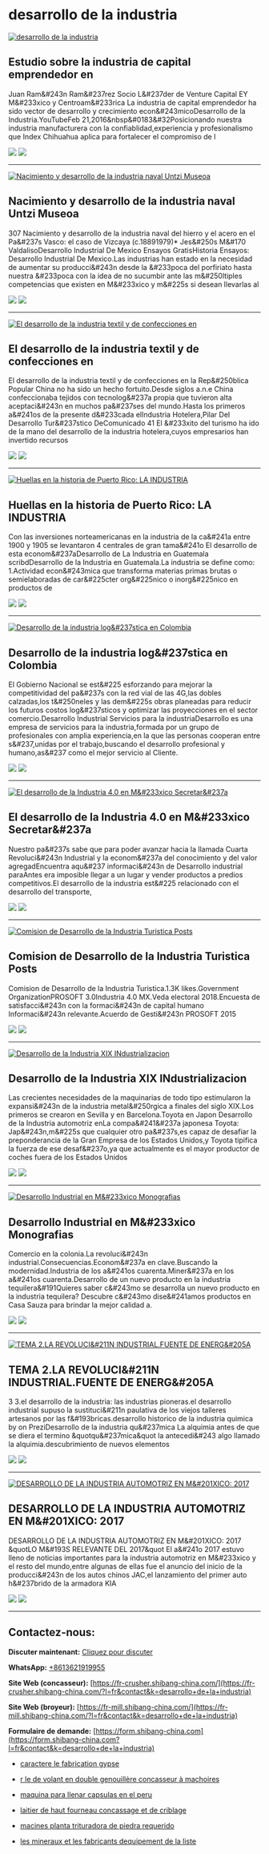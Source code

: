 # desarrollo de la industria

<a href="https://swt.shibang-china.com/?l=fr&img&k=desarrollo+de+la+industria" target="_blank">![desarrollo de la industria](http://static.shibang-china.com/all-800x300/1340.jpg)</a>

## Estudio sobre la industria de capital emprendedor en
Juan Ram&#243n Ram&#237rez Socio L&#237der de Venture Capital EY M&#233xico y Centroam&#233rica La industria de capital emprendedor ha sido vector de desarrollo y crecimiento econ&#243micoDesarrollo de la Industria.YouTubeFeb 21,2016&nbsp&#0183&#32Posicionando nuestra industria manufacturera con la confiablidad,experiencia y profesionalismo que Index Chihuahua aplica para fortalecer el compromiso de l


<a href="https://whatsapp.shibangsoft.com/WhatsApp.php" target="_blank" title="WhatsApp">![](http://static.shibang-china.com/icon/whatsapp.png)</a> <a href="https://swt.shibang-china.com/?l=fr&icon&k=desarrollo+de+la+industria" target="_blank">![](http://static.shibang-china.com/icon/chat-fr.png)</a>

---

<a href="https://swt.shibang-china.com/?l=fr&img&k=desarrollo+de+la+industria" target="_blank">![Nacimiento y desarrollo de la industria naval Untzi Museoa](http://static.shibang-china.com/all-800x300/827.jpg)</a>

## Nacimiento y desarrollo de la industria naval Untzi Museoa
307 Nacimiento y desarrollo de la industria naval del hierro y el acero en el Pa&#237s Vasco: el caso de Vizcaya (c.18891979)* Jes&#250s M&#170 ValdalisoDesarrollo Industrial De Mexico Ensayos GratisHistoria Ensayos: Desarrollo Industrial De Mexico.Las industrias han estado en la necesidad de aumentar su producci&#243n desde la &#233poca del porfiriato hasta nuestra &#233poca con la idea de no sucumbir ante las m&#250ltiples competencias que existen en M&#233xico y m&#225s si desean llevarlas al


<a href="https://whatsapp.shibangsoft.com/WhatsApp.php" target="_blank" title="WhatsApp">![](http://static.shibang-china.com/icon/whatsapp.png)</a> <a href="https://swt.shibang-china.com/?l=fr&icon&k=desarrollo+de+la+industria" target="_blank">![](http://static.shibang-china.com/icon/chat-fr.png)</a>

---

<a href="https://swt.shibang-china.com/?l=fr&img&k=desarrollo+de+la+industria" target="_blank">![El desarrollo de la industria textil y de confecciones en](http://static.shibang-china.com/all-800x300/644.jpg)</a>

## El desarrollo de la industria textil y de confecciones en
El desarrollo de la industria textil y de confecciones en la Rep&#250blica Popular China no ha sido un hecho fortuito.Desde siglos a.n.e China confeccionaba tejidos con tecnolog&#237a propia que tuvieron alta aceptaci&#243n en muchos pa&#237ses del mundo.Hasta los primeros a&#241os de la presente d&#233cada elIndustria Hotelera,Pilar Del Desarrollo Tur&#237stico DeComunicado 41 El &#233xito del turismo ha ido de la mano del desarrollo de la industria hotelera,cuyos empresarios han invertido recursos


<a href="https://whatsapp.shibangsoft.com/WhatsApp.php" target="_blank" title="WhatsApp">![](http://static.shibang-china.com/icon/whatsapp.png)</a> <a href="https://swt.shibang-china.com/?l=fr&icon&k=desarrollo+de+la+industria" target="_blank">![](http://static.shibang-china.com/icon/chat-fr.png)</a>

---

<a href="https://swt.shibang-china.com/?l=fr&img&k=desarrollo+de+la+industria" target="_blank">![Huellas en la historia de Puerto Rico: LA INDUSTRIA](http://static.shibang-china.com/all-800x300/576.jpg)</a>

## Huellas en la historia de Puerto Rico: LA INDUSTRIA
Con las inversiones norteamericanas en la industria de la ca&#241a entre 1900 y 1905 se levantaron 4 centrales de gran tama&#241o El desarrollo de esta econom&#237aDesarrollo de La Industria en Guatemala scribdDesarrollo de la Industria en Guatemala.La industria se define como: 1.Actividad econ&#243mica que transforma materias primas brutas o semielaboradas de car&#225cter org&#225nico o inorg&#225nico en productos de


<a href="https://whatsapp.shibangsoft.com/WhatsApp.php" target="_blank" title="WhatsApp">![](http://static.shibang-china.com/icon/whatsapp.png)</a> <a href="https://swt.shibang-china.com/?l=fr&icon&k=desarrollo+de+la+industria" target="_blank">![](http://static.shibang-china.com/icon/chat-fr.png)</a>

---

<a href="https://swt.shibang-china.com/?l=fr&img&k=desarrollo+de+la+industria" target="_blank">![Desarrollo de la industria log&#237stica en Colombia](http://static.shibang-china.com/all-800x300/762.jpg)</a>

## Desarrollo de la industria log&#237stica en Colombia
El Gobierno Nacional se est&#225 esforzando para mejorar la competitividad del pa&#237s con la red vial de las 4G,las dobles calzadas,los t&#250neles y las dem&#225s obras planeadas para reducir los futuros costos log&#237sticos y optimizar las proyecciones en el sector comercio.Desarrollo Industrial Servicios para la industriaDesarrollo es una empresa de servicios para la industria,formada por un grupo de profesionales con amplia experiencia,en la que las personas cooperan entre s&#237,unidas por el trabajo,buscando el desarrollo profesional y humano,as&#237 como el mejor servicio al Cliente.


<a href="https://whatsapp.shibangsoft.com/WhatsApp.php" target="_blank" title="WhatsApp">![](http://static.shibang-china.com/icon/whatsapp.png)</a> <a href="https://swt.shibang-china.com/?l=fr&icon&k=desarrollo+de+la+industria" target="_blank">![](http://static.shibang-china.com/icon/chat-fr.png)</a>

---

<a href="https://swt.shibang-china.com/?l=fr&img&k=desarrollo+de+la+industria" target="_blank">![El desarrollo de la Industria 4.0 en M&#233xico Secretar&#237a](http://static.shibang-china.com/all-800x300/463.jpg)</a>

## El desarrollo de la Industria 4.0 en M&#233xico Secretar&#237a
Nuestro pa&#237s sabe que para poder avanzar hacia la llamada Cuarta Revoluci&#243n Industrial y la econom&#237a del conocimiento y del valor agregadEncuentra aqu&#237 informaci&#243n de Desarrollo industrial paraAntes era imposible llegar a un lugar y vender productos a predios competitivos.El desarrollo de la industria est&#225 relacionado con el desarrollo del transporte,


<a href="https://whatsapp.shibangsoft.com/WhatsApp.php" target="_blank" title="WhatsApp">![](http://static.shibang-china.com/icon/whatsapp.png)</a> <a href="https://swt.shibang-china.com/?l=fr&icon&k=desarrollo+de+la+industria" target="_blank">![](http://static.shibang-china.com/icon/chat-fr.png)</a>

---

<a href="https://swt.shibang-china.com/?l=fr&img&k=desarrollo+de+la+industria" target="_blank">![Comision de Desarrollo de la Industria Turistica Posts](http://static.shibang-china.com/all-800x300/449.jpg)</a>

## Comision de Desarrollo de la Industria Turistica Posts
Comision de Desarrollo de la Industria Turistica.1.3K likes.Government OrganizationPROSOFT 3.0Industria 4.0 MX.Veda electoral 2018.Encuesta de satisfacci&#243n con la formaci&#243n de capital humano Informaci&#243n relevante.Acuerdo de Gesti&#243n PROSOFT 2015


<a href="https://whatsapp.shibangsoft.com/WhatsApp.php" target="_blank" title="WhatsApp">![](http://static.shibang-china.com/icon/whatsapp.png)</a> <a href="https://swt.shibang-china.com/?l=fr&icon&k=desarrollo+de+la+industria" target="_blank">![](http://static.shibang-china.com/icon/chat-fr.png)</a>

---

<a href="https://swt.shibang-china.com/?l=fr&img&k=desarrollo+de+la+industria" target="_blank">![Desarrollo de la Industria XIX INdustrializacion](http://static.shibang-china.com/all-800x300/1241.jpg)</a>

## Desarrollo de la Industria XIX INdustrializacion
Las crecientes necesidades de la maquinarias de todo tipo estimularon la expansi&#243n de la industria metal&#250rgica a finales del siglo XIX.Los primeros se crearon en Sevilla y en Barcelona.Toyota en Japon Desarrollo de la Industria automotriz enLa compa&#241&#237a japonesa Toyota: Jap&#243n,m&#225s que cualquier otro pa&#237s,es capaz de desafiar la preponderancia de la Gran Empresa de los Estados Unidos,y Toyota tipifica la fuerza de ese desaf&#237o,ya que actualmente es el mayor productor de coches fuera de los Estados Unidos


<a href="https://whatsapp.shibangsoft.com/WhatsApp.php" target="_blank" title="WhatsApp">![](http://static.shibang-china.com/icon/whatsapp.png)</a> <a href="https://swt.shibang-china.com/?l=fr&icon&k=desarrollo+de+la+industria" target="_blank">![](http://static.shibang-china.com/icon/chat-fr.png)</a>

---

<a href="https://swt.shibang-china.com/?l=fr&img&k=desarrollo+de+la+industria" target="_blank">![Desarrollo Industrial en M&#233xico Monografias](http://static.shibang-china.com/all-800x300/279.jpg)</a>

## Desarrollo Industrial en M&#233xico Monografias
Comercio en la colonia.La revoluci&#243n industrial.Consecuencias.Econom&#237a en clave.Buscando la modernidad.Industria de los a&#241os cuarenta.Miner&#237a en los a&#241os cuarenta.Desarrollo de un nuevo producto en la industria tequilera&#191Quieres saber c&#243mo se desarrolla un nuevo producto en la industria tequilera? Descubre c&#243mo dise&#241amos productos en Casa Sauza para brindar la mejor calidad a.


<a href="https://whatsapp.shibangsoft.com/WhatsApp.php" target="_blank" title="WhatsApp">![](http://static.shibang-china.com/icon/whatsapp.png)</a> <a href="https://swt.shibang-china.com/?l=fr&icon&k=desarrollo+de+la+industria" target="_blank">![](http://static.shibang-china.com/icon/chat-fr.png)</a>

---

<a href="https://swt.shibang-china.com/?l=fr&img&k=desarrollo+de+la+industria" target="_blank">![TEMA 2.LA REVOLUCI&#211N INDUSTRIAL.FUENTE DE ENERG&#205A](http://static.shibang-china.com/all-800x300/1404.jpg)</a>

## TEMA 2.LA REVOLUCI&#211N INDUSTRIAL.FUENTE DE ENERG&#205A
3 3.el desarrollo de la industria: las industrias pioneras.el desarrollo industrial supuso la sustituci&#211n paulativa de los viejos talleres artesanos por las f&#193bricas.desarrollo historico de la industria quimica by on PreziDesarrollo de la industria qu&#237mica La alquimia antes de que se diera el termino &quotqu&#237mica&quot la antecedi&#243 algo llamado la alquimia.descubrimiento de nuevos elementos


<a href="https://whatsapp.shibangsoft.com/WhatsApp.php" target="_blank" title="WhatsApp">![](http://static.shibang-china.com/icon/whatsapp.png)</a> <a href="https://swt.shibang-china.com/?l=fr&icon&k=desarrollo+de+la+industria" target="_blank">![](http://static.shibang-china.com/icon/chat-fr.png)</a>

---

<a href="https://swt.shibang-china.com/?l=fr&img&k=desarrollo+de+la+industria" target="_blank">![DESARROLLO DE LA INDUSTRIA AUTOMOTRIZ EN M&#201XICO: 2017](http://static.shibang-china.com/all-800x300/1152.jpg)</a>

## DESARROLLO DE LA INDUSTRIA AUTOMOTRIZ EN M&#201XICO: 2017
DESARROLLO DE LA INDUSTRIA AUTOMOTRIZ EN M&#201XICO: 2017 &quotLO M&#193S RELEVANTE DEL 2017&quot El a&#241o 2017 estuvo lleno de noticias importantes para la industria automotriz en M&#233xico y el resto del mundo,entre algunas de ellas fue el anuncio del inicio de la producci&#243n de los autos chinos JAC,el lanzamiento del primer auto h&#237brido de la armadora KIA

<a href="https://whatsapp.shibangsoft.com/WhatsApp.php" target="_blank" title="WhatsApp">![](http://static.shibang-china.com/icon/whatsapp.png)</a> <a href="https://swt.shibang-china.com/?l=fr&icon&k=desarrollo+de+la+industria" target="_blank">![](http://static.shibang-china.com/icon/chat-fr.png)</a>

---
## Contactez-nous:

**Discuter maintenant:** [Cliquez pour discuter](https://swt.shibang-china.com?l=fr&contact&k=desarrollo+de+la+industria)

**WhatsApp:**  [+8613621919955](https://whatsapp.shibangsoft.com/WhatsApp.php)

**Site Web (concasseur):** [https://fr-crusher.shibang-china.com/](https://fr-crusher.shibang-china.com/?l=fr&contact&k=desarrollo+de+la+industria)

**Site Web (broyeur):** [https://fr-mill.shibang-china.com/](https://fr-mill.shibang-china.com/?l=fr&contact&k=desarrollo+de+la+industria)

**Formulaire de demande:** [https://form.shibang-china.com](https://form.shibang-china.com?l=fr&contact&k=desarrollo+de+la+industria)

* [caractere le fabrication gypse](../65/caractere%20le%20fabrication%20gypse.md)

* [r le de volant en double genouillère concasseur à machoires](../62/r%20le%20de%20volant%20en%20double%20genouill%C3%A8re%20concasseur%20%C3%A0%20machoires.md)

* [maquina para llenar capsulas en el peru](../63/maquina%20para%20llenar%20capsulas%20en%20el%20peru.md)

* [laitier de haut fourneau concassage et de criblage](../61/laitier%20de%20haut%20fourneau%20concassage%20et%20de%20criblage.md)

* [macines planta trituradora de piedra requerido](../64/macines%20planta%20trituradora%20de%20piedra%20requerido.md)

* [les mineraux et les fabricants dequipement de la liste](../62/les%20mineraux%20et%20les%20fabricants%20dequipement%20de%20la%20liste.md)